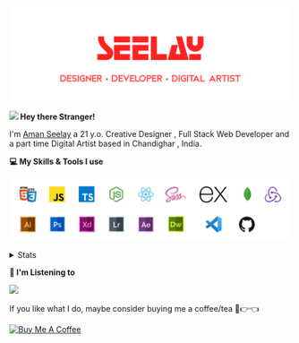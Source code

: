 [![banner](./images/seelay.svg)](https://seelay.in)

**<img src="https://media.giphy.com/media/hvRJCLFzcasrR4ia7z/giphy.gif" width="25px"> Hey there Stranger!**

I'm [Aman Seelay](https://seelay.in) a 21 y.o. Creative Designer , Full Stack Web Developer and a part time Digital Artist based in Chandighar , India.

**💻 My Skills & Tools I use**

[![banner](./images/skills&tools.svg)](https://seelay.in)

<details>
  <summary>Stats</summary>

---

<!--START_SECTION:waka-->
![Profile Views](http://img.shields.io/badge/Profile%20Views-1-blue)

**🐱 My Github Data** 

> 🏆 602 Contributions in the Year 2021
 > 
> 📦 599.3 kB Used in Github's Storage 
 > 
> 🚫 Not Opted to Hire
 > 
> 📜 1 Public Repository 
 > 
> 🔑 90 Private Repositories  
 > 
**I'm a Night 🦉** 

```text
🌞 Morning    260 commits    ██████░░░░░░░░░░░░░░░░░░░   26.24% 
🌆 Daytime    183 commits    ████░░░░░░░░░░░░░░░░░░░░░   18.47% 
🌃 Evening    255 commits    ██████░░░░░░░░░░░░░░░░░░░   25.73% 
🌙 Night      293 commits    ███████░░░░░░░░░░░░░░░░░░   29.57%

```
📅 **I'm Most Productive on Thursday** 

```text
Monday       157 commits    ████░░░░░░░░░░░░░░░░░░░░░   15.84% 
Tuesday      117 commits    ███░░░░░░░░░░░░░░░░░░░░░░   11.81% 
Wednesday    84 commits     ██░░░░░░░░░░░░░░░░░░░░░░░   8.48% 
Thursday     210 commits    █████░░░░░░░░░░░░░░░░░░░░   21.19% 
Friday       165 commits    ████░░░░░░░░░░░░░░░░░░░░░   16.65% 
Saturday     122 commits    ███░░░░░░░░░░░░░░░░░░░░░░   12.31% 
Sunday       136 commits    ███░░░░░░░░░░░░░░░░░░░░░░   13.72%

```


📊 **This Week I Spent My Time On** 

```text
⌚︎ Time Zone: Asia/Kolkata

💬 Programming Languages: 
Markdown                 4 hrs 49 mins       █████████████████░░░░░░░░   69.37% 
JavaScript               1 hr 29 mins        █████░░░░░░░░░░░░░░░░░░░░   21.51% 
SCSS                     38 mins             ██░░░░░░░░░░░░░░░░░░░░░░░   9.11% 
Other                    0 secs              ░░░░░░░░░░░░░░░░░░░░░░░░░   0.01% 
Git Config               0 secs              ░░░░░░░░░░░░░░░░░░░░░░░░░   0.0%

🔥 Editors: 
VS Code                  6 hrs 58 mins       █████████████████████████   100.0%

🐱‍💻 Projects: 
seelay-art               6 hrs 58 mins       █████████████████████████   100.0%

💻 Operating System: 
Windows                  6 hrs 58 mins       █████████████████████████   100.0%

```

**I Mostly Code in JavaScript** 

```text
JavaScript               58 repos            ████████████████░░░░░░░░░   64.44% 
TypeScript               19 repos            █████░░░░░░░░░░░░░░░░░░░░   21.11% 
HTML                     5 repos             █░░░░░░░░░░░░░░░░░░░░░░░░   5.56% 
Vue                      4 repos             █░░░░░░░░░░░░░░░░░░░░░░░░   4.44% 
CSS                      3 repos             ░░░░░░░░░░░░░░░░░░░░░░░░░   3.33%

```


**Timeline**

![Chart not found](https://raw.githubusercontent.com/ImSeelay/ImSeelay/master/charts/bar_graph.png) 


 Last Updated on 04/07/2021
<!--END_SECTION:waka-->

---

 </details>

**🎵 I'm Listening to**

<object data="https://now-play.vercel.app/api/generate?uid=7a17a86e-d6b7-43b5-8d9c-1d6dae42a779" >

  <img src="https://now-play.vercel.app/api/generate?uid=7a17a86e-d6b7-43b5-8d9c-1d6dae42a779" />

</object>

If you like what I do, maybe consider buying me a coffee/tea 🥺👉👈

<a href="https://www.buymeacoffee.com/seelay" target="_blank"><img src="https://cdn.buymeacoffee.com/buttons/v2/default-red.png" alt="Buy Me A Coffee" width="150" ></a>
